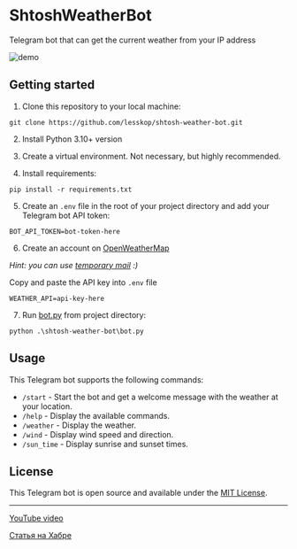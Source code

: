 # ShtoshWeatherBot

Telegram bot that can get the current weather from your IP address

![demo](demo.gif)

## Getting started

1. Clone this repository to your local machine:

`git clone https://github.com/lesskop/shtosh-weather-bot.git`

2. Install Python 3.10+ version

3. Create a virtual environment. Not necessary, but highly recommended.

4. Install requirements:

`pip install -r requirements.txt`

5. Create an `.env` file in the root of your project directory and add your Telegram bot API token:

`BOT_API_TOKEN=bot-token-here`

6. Create an account on [OpenWeatherMap](https://home.openweathermap.org/users/sign_up)

*Hint: you can use [temporary mail](https://tempail.com/en/) :)*

Сopy and paste the API key into `.env` file

`WEATHER_API=api-key-here`

7. Run [bot.py](shtosh-weather-bot/bot.py) from project directory:

`python .\shtosh-weather-bot\bot.py`

## Usage

This Telegram bot supports the following commands:

* `/start` - Start the bot and get a welcome message with the weather at your location.
* `/help` - Display the available commands.
* `/weather` - Display the weather.
* `/wind` - Display wind speed and direction.
* `/sun_time` - Display sunrise and sunset times.

## License

This Telegram bot is open source and available under the [MIT License](LICENCE).

---
[YouTube video](https://youtu.be/9cOnJLpwbpU)

[Статья на Хабре](https://habr.com/p/684038/)